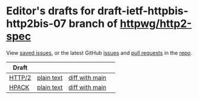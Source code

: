 # Editor's drafts for draft-ietf-httpbis-http2bis-07 branch of [httpwg/http2-spec](https://github.com/httpwg/http2-spec/tree/draft-ietf-httpbis-http2bis-07)

View [saved issues](issues.html), or the latest GitHub [issues](https://github.com/httpwg/http2-spec/issues) and [pull requests](https://github.com/httpwg/http2-spec/pulls) in the [repo](https://github.com/httpwg/http2-spec).

| Draft |     |     |     |
| ----- | --- | --- | --- |
| [HTTP/2](./draft-ietf-httpbis-http2bis.html) | [plain text](./draft-ietf-httpbis-http2bis.txt) | [diff with main](https://www.ietf.org/rfcdiff?url1=https://httpwg.github.io/http2-spec/draft-ietf-httpbis-http2bis.txt&amp;url2=https://httpwg.github.io/http2-spec/draft-ietf-httpbis-http2bis-07/draft-ietf-httpbis-http2bis.txt) |
| [HPACK](./draft-ietf-httpbis-header-compression.html) | [plain text](./draft-ietf-httpbis-header-compression.txt) | [diff with main](https://www.ietf.org/rfcdiff?url1=https://httpwg.github.io/http2-spec/draft-ietf-httpbis-header-compression.txt&amp;url2=https://httpwg.github.io/http2-spec/draft-ietf-httpbis-http2bis-07/draft-ietf-httpbis-header-compression.txt) |

